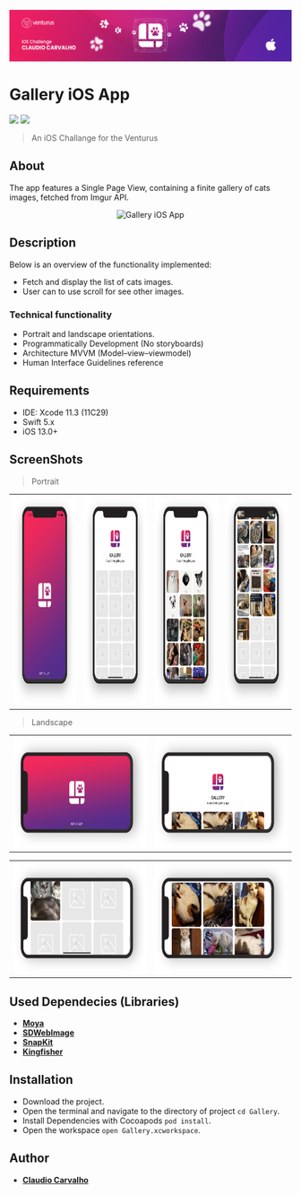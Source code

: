 <p align="center">
  <img src="https://github.com/ccarvofficial/VenturusChallenge-GalleryApp/blob/develop/Screenshots/body/header.png" alt="Gallery iOS App"/>
</p>

# Gallery iOS App

<p align="justify">
    <img src="https://img.shields.io/badge/Swift-5-orange.svg" />
    <img src="https://img.shields.io/badge/Platforms-iOS-blue.svg?style=flat" />
</p>

> An iOS Challange for the Venturus

## About

The app features a Single Page View, containing a finite gallery of cats images, fetched from Imgur API.

<p align="center">
  <img src="https://github.com/ccarvofficial/VenturusChallenge-GalleryApp/blob/develop/Screenshots/body/main.png" alt="Gallery iOS App"/>
</p>

## Description
Below is an overview of the functionality implemented:

- Fetch and display the list of cats images.
- User can to use scroll for see other images.

### Technical functionality

- Portrait and landscape orientations.
- Programmatically Development (No storyboards)
- Architecture MVVM (Model–view–viewmodel)
- Human Interface Guidelines reference

## Requirements

- IDE: Xcode 11.3 (11C29)
- Swift 5.x
- iOS 13.0+

## ScreenShots

> Portrait

<table style="width:100%">
  <tr>
    <td><img src="https://github.com/ccarvofficial/VenturusChallenge-GalleryApp/blob/develop/Screenshots/portrait/screenshot-01.png" alt="News" width=400 height=375/></td>
    <td><img src="https://github.com/ccarvofficial/VenturusChallenge-GalleryApp/blob/develop/Screenshots/portrait/screenshot-02.png" alt="News" width=400 height=375/></td>
    <td><img src="https://github.com/ccarvofficial/VenturusChallenge-GalleryApp/blob/develop/Screenshots/portrait/screenshot-03.png" alt="News" width=400 height=375/></td>
    <td><img src="https://github.com/ccarvofficial/VenturusChallenge-GalleryApp/blob/develop/Screenshots/portrait/screenshot-04.png" alt="News" width=400 height=375/></td>
  </tr>
</table>

> Landscape

<table style="width:100%">
  <tr>
    <td><img src="https://github.com/ccarvofficial/VenturusChallenge-GalleryApp/blob/develop/Screenshots/landscape/screenshot-05.png" alt="News" width=800 height=200/></td>
    <td><img src="https://github.com/ccarvofficial/VenturusChallenge-GalleryApp/blob/develop/Screenshots/landscape/screenshot-08.png" alt="News" width=800 height=200/></td>
  </tr>
</table>

<table style="width:100%">
  <tr>
    <td><img src="https://github.com/ccarvofficial/VenturusChallenge-GalleryApp/blob/develop/Screenshots/landscape/screenshot-10.png" alt="News" width=800 height=200/></td>
    <td><img src="https://github.com/ccarvofficial/VenturusChallenge-GalleryApp/blob/develop/Screenshots/landscape/screenshot-09.png" alt="News" width=800 height=200/></td>
  </tr>
</table>

## Used Dependecies (Libraries)

* [**Moya**](https://github.com/Moya/Moya)
* [**SDWebImage**](https://github.com/SDWebImage/SDWebImage)
* [**SnapKit**](https://github.com/SnapKit/SnapKit)
* [**Kingfisher**](https://github.com/onevcat/Kingfisher)

## Installation

* Download the project.
* Open the terminal and navigate to the directory of project ```cd Gallery```.
* Install Dependencies with Cocoapods ```pod install```.
* Open the workspace ```open Gallery.xcworkspace```.

## Author

* [**Claudio Carvalho**](https://github.com/ccarvofficial)

